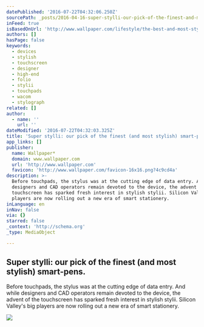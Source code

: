 ```yaml
---
datePublished: '2016-07-22T04:32:06.250Z'
sourcePath: _posts/2016-04-16-super-stylli-our-pick-of-the-finest-and-most-stylish-smar.md
inFeed: true
isBasedOnUrl: 'http://www.wallpaper.com/lifestyle/the-best-and-most-stylish-computer-pens'
authors: []
hasPage: false
keywords:
  - devices
  - stylish
  - touchscreen
  - designer
  - high-end
  - folio
  - stylii
  - touchpads
  - wacom
  - stylograph
related: []
author:
  - name: ''
    url: ''
dateModified: '2016-07-22T04:32:03.325Z'
title: 'Super stylli: our pick of the finest (and most stylish) smart-pens.'
app_links: []
publisher:
  name: Wallpaper*
  domain: www.wallpaper.com
  url: 'http://www.wallpaper.com'
  favicon: 'http://www.wallpaper.com/favicon-16x16.png?4c9cd4a'
description: >-
  Before touchpads, the stylus was at the cutting edge of data entry. And while
  designers and CAD operators remain devoted to the device, the advent of the
  touchscreen has sparked fresh interest in stylish stylii. Silicon Valley's big
  players are now rolling out a new era of smart stationery.
inLanguage: en
inNav: false
via: {}
starred: false
_context: 'http://schema.org'
_type: MediaObject

---
```

<article style=""><h1>Super stylli: our pick of the finest (and most stylish) smart-pens.</h1><p>Before touchpads, the stylus was at the cutting edge of data entry. And while designers and CAD operators remain devoted to the device, the advent of the touchscreen has sparked fresh interest in stylish stylii. Silicon Valley's big players are now rolling out a new era of smart stationery.</p><img src="https://s3-us-west-2.amazonaws.com/the-grid-img/p/5e8ee90cdb71d0172520dfe163b9d60343600194.jpg" /></article>